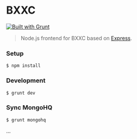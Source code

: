 BXXC
=====

[![Built with Grunt](https://cdn.gruntjs.com/builtwith.png)](http://gruntjs.com/)

> Node.js frontend for BXXC based on [Express](http://expressjs.com/).

### Setup

```shell
$ npm install
```

### Development

```shell
$ grunt dev
```

### Sync MongoHQ

```shell
$ grunt mongohq
```


...